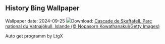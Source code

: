 ## History Bing Wallpaper
Wallpaper date: 2024-09-25
![](https://www.bing.com/th?id=OHR.SkaftafellWaterfall_FR-CA8805376620_UHD.jpg&w=1000)Download: [Cascade de Skaftafell, Parc national du Vatnajökull, Islande (© Nopasorn Kowathanakul/Getty Images)](https://www.bing.com/th?id=OHR.SkaftafellWaterfall_FR-CA8805376620_UHD.jpg)

Auto get programm by LtgX
